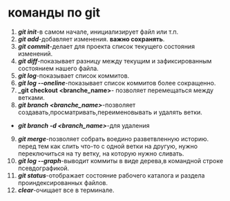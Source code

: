 # команды по git
1. __*git init*__-в самом начале, инициализирует файл или т.п.
2. __*git add*__-добавляет изменения. **важно сохранять**.
3. __*git commit*__-делает для проекта список текущего состояния изменений.
4. __*git diff*__-показывает разницу между текущим и зафиксированным состоянием нашего файла.
5. __*git log*__-показывает список коммитов.
6. __*git log --oneline*__-показывает список коммитов более сокращенно.
7. **_git checkout <branche_name>**- позволяет перемещаться между ветками.
8. __*git branch <branche_name>*__-позволяет создавать,просматривать,переименовывать и удалять ветки.
* __*git branch -d <branch_name>*__-для удаления
9. __*git merge*__-позволяет собрать воедино разветвленную историю. перед тем как слить что-то с одной ветки на другую, нужно переключиться на ту ветку, на которую нужно сливать.
10. __*git log --graph*__-выводит коммиты в виде дерева,в командной строке псевдографикой.
11. __*git status*__-отображает состояние рабочего каталога и раздела проиндексированных файлов. 
12. __*clear*__-очищает все в терминале.

